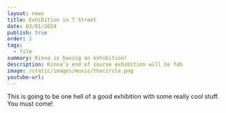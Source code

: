 ```yaml
---
layout: news
title: Exhibition in T Street
date: 03/01/2024
publish: true
order: 1
tags:
  - film
summary: Kinna is having an exhibition!
description: Kinna’s end of course exhibition will be fab
image: /static/images/music/thecircle.png
youtube-url:
---
```


This is going to be one hell of a good exhibition with some really cool stuff. You must come!
